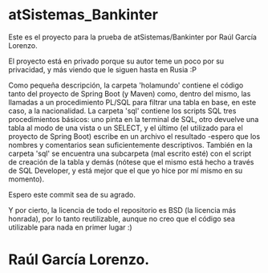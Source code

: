# atSistemas_Bankinter

Este es el proyecto para la prueba de atSistemas/Bankinter por Raúl García Lorenzo.

El proyecto está en privado porque su autor teme un poco por su privacidad, y más viendo que le siguen hasta en Rusia :P

Como pequeña descripción, la carpeta 'holamundo' contiene el código tanto del proyecto de Spring Boot (y Maven) como, dentro del mismo, las llamadas a un procedimiento PL/SQL para filtrar una tabla en base, en este caso, a la nacionalidad. La carpeta 'sql' contiene los scripts SQL tres procedimientos básicos: uno pinta en la terminal de SQL, otro devuelve una tabla al modo de una vista o un SELECT, y el último (el utilizado para el proyecto de Spring Boot) escribe en un archivo el resultado -espero que los nombres y comentarios sean suficientemente descriptivos. También en la carpeta 'sql' se encuentra una subcarpeta (mal escrito esté) con el script de creación de la tabla y demás (nótese que el mismo está hecho a través de SQL Developer, y está mejor que el que yo hice por mí mismo en su momento).

Espero este commit sea de su agrado.

Y por cierto, la licencia de todo el repositorio es BSD (la licencia más honrada), por lo tanto reutilizable, aunque no creo que el código sea utilizable para nada en primer lugar :)

Raúl García Lorenzo.
============================

